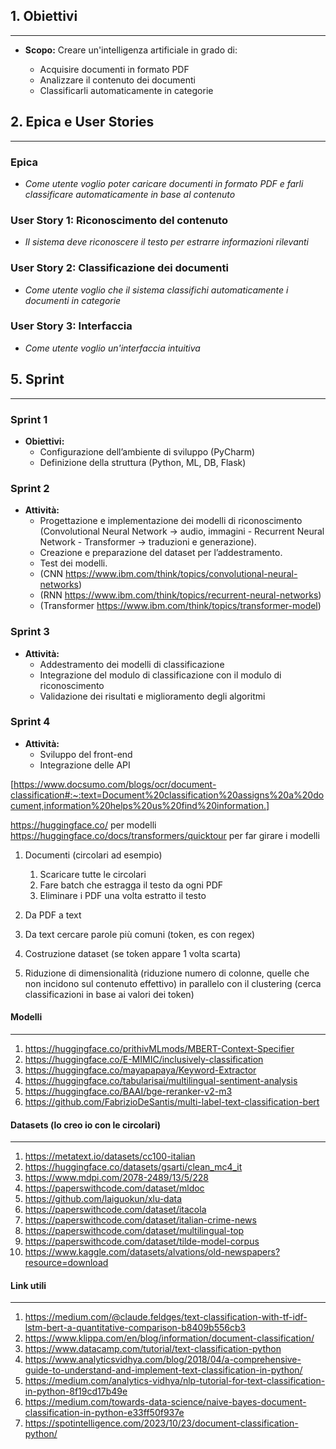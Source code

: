 ## 1. Obiettivi
---
- **Scopo:**
    Creare un'intelligenza artificiale in grado di:
    
    - Acquisire documenti in formato PDF
    - Analizzare il contenuto dei documenti
    - Classificarli automaticamente in categorie

## 2. Epica e User Stories
---
### Epica

- _Come utente voglio poter caricare documenti in formato PDF e farli classificare automaticamente in base al contenuto_

### User Story 1: Riconoscimento del contenuto

- _Il sistema deve riconoscere il testo per estrarre informazioni rilevanti_

### User Story 2: Classificazione dei documenti

- _Come utente voglio che il sistema classifichi automaticamente i documenti in categorie_

### User Story 3: Interfaccia

- _Come utente voglio un'interfaccia intuitiva_

## 5. Sprint
---
### Sprint 1

- **Obiettivi:**
    - Configurazione dell’ambiente di sviluppo (PyCharm)
    - Definizione della struttura (Python, ML, DB, Flask)

### Sprint 2

- **Attività:**
    - Progettazione e implementazione dei modelli di riconoscimento (Convolutional Neural Network -> audio, immagini - Recurrent Neural Network - Transformer -> traduzioni e generazione).
    - Creazione e preparazione del dataset per l’addestramento.
    - Test dei modelli.
    - (CNN https://www.ibm.com/think/topics/convolutional-neural-networks)
    - (RNN https://www.ibm.com/think/topics/recurrent-neural-networks)
    - (Transformer https://www.ibm.com/think/topics/transformer-model)

### Sprint 3

- **Attività:**
    - Addestramento dei modelli di classificazione
    - Integrazione del modulo di classificazione con il modulo di riconoscimento
    - Validazione dei risultati e miglioramento degli algoritmi

### Sprint 4

- **Attività:**
    - Sviluppo del front-end
    - Integrazione delle API


[https://www.docsumo.com/blogs/ocr/document-classification#:~:text=Document%20classification%20assigns%20a%20document,information%20helps%20us%20find%20information.]



https://huggingface.co/  per modelli
https://huggingface.co/docs/transformers/quicktour per far girare i modelli 


1. Documenti (circolari ad esempio)
	1. Scaricare tutte le circolari
	2. Fare batch che estragga il testo da ogni PDF
	3. Eliminare i PDF una volta estratto il testo

2. Da PDF a text
3. Da text cercare parole più comuni (token, es con regex)
4. Costruzione dataset (se token appare 1 volta scarta)
5. Riduzione di dimensionalità (riduzione numero di colonne, quelle che non incidono sul contenuto effettivo) in parallelo con il clustering (cerca classificazioni in base ai valori dei token)

#### Modelli
---
1. https://huggingface.co/prithivMLmods/MBERT-Context-Specifier
2. https://huggingface.co/E-MIMIC/inclusively-classification
3. https://huggingface.co/mayapapaya/Keyword-Extractor
4. https://huggingface.co/tabularisai/multilingual-sentiment-analysis
5. https://huggingface.co/BAAI/bge-reranker-v2-m3
6. https://github.com/FabrizioDeSantis/multi-label-text-classification-bert

#### Datasets (lo creo io con le circolari)
---
1. https://metatext.io/datasets/cc100-italian
2. https://huggingface.co/datasets/gsarti/clean_mc4_it
3. https://www.mdpi.com/2078-2489/13/5/228
4. https://paperswithcode.com/dataset/mldoc
5. https://github.com/laiguokun/xlu-data
6. https://paperswithcode.com/dataset/itacola
7. https://paperswithcode.com/dataset/italian-crime-news
8. https://paperswithcode.com/dataset/multilingual-top
9. https://paperswithcode.com/dataset/tilde-model-corpus
10. https://www.kaggle.com/datasets/alvations/old-newspapers?resource=download

#### Link utili
---
1. https://medium.com/@claude.feldges/text-classification-with-tf-idf-lstm-bert-a-quantitative-comparison-b8409b556cb3
2. https://www.klippa.com/en/blog/information/document-classification/
3. https://www.datacamp.com/tutorial/text-classification-python
4. https://www.analyticsvidhya.com/blog/2018/04/a-comprehensive-guide-to-understand-and-implement-text-classification-in-python/
5. https://medium.com/analytics-vidhya/nlp-tutorial-for-text-classification-in-python-8f19cd17b49e
6. https://medium.com/towards-data-science/naive-bayes-document-classification-in-python-e33ff50f937e
7. https://spotintelligence.com/2023/10/23/document-classification-python/
